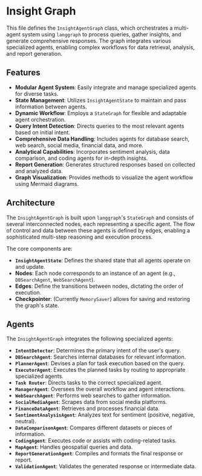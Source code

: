 # Insight Graph

This file defines the `InsightAgentGraph` class, which orchestrates a multi-agent system using `langgraph` to process queries, gather insights, and generate comprehensive responses. The graph integrates various specialized agents, enabling complex workflows for data retrieval, analysis, and report generation.

## Features

  - **Modular Agent System**: Easily integrate and manage specialized agents for diverse tasks.
  - **State Management**: Utilizes `InsightAgentState` to maintain and pass information between agents.
  - **Dynamic Workflow**: Employs a `StateGraph` for flexible and adaptable agent orchestration.
  - **Query Intent Detection**: Directs queries to the most relevant agents based on initial intent.
  - **Comprehensive Data Handling**: Includes agents for database search, web search, social media, financial data, and more.
  - **Analytical Capabilities**: Incorporates sentiment analysis, data comparison, and coding agents for in-depth insights.
  - **Report Generation**: Generates structured responses based on collected and analyzed data.
  - **Graph Visualization**: Provides methods to visualize the agent workflow using Mermaid diagrams.

## Architecture

The `InsightAgentGraph` is built upon `langgraph`'s `StateGraph` and consists of several interconnected nodes, each representing a specific agent. The flow of control and data between these agents is defined by edges, enabling a sophisticated multi-step reasoning and execution process.

The core components are:

  - **`InsightAgentState`**: Defines the shared state that all agents operate on and update.
  - **Nodes**: Each node corresponds to an instance of an agent (e.g., `DBSearchAgent`, `WebSearchAgent`).
  - **Edges**: Define the transitions between nodes, dictating the order of execution.
  - **Checkpointer**: (Currently `MemorySaver`) allows for saving and restoring the graph's state.

## Agents

The `InsightAgentGraph` integrates the following specialized agents:

  - **`IntentDetector`**: Determines the primary intent of the user's query.
  - **`DBSearchAgent`**: Searches internal databases for relevant information.
  - **`PlannerAgent`**: Devises a plan for task execution based on the query.
  - **`ExecutorAgent`**: Executes the planned tasks by routing to appropriate specialized agents.
  - **`Task Router`**: Directs tasks to the correct specialized agent.
  - **`ManagerAgent`**: Oversees the overall workflow and agent interactions.
  - **`WebSearchAgent`**: Performs web searches to gather information.
  - **`SocialMediaAgent`**: Scrapes data from social media platforms.
  - **`FinanceDataAgent`**: Retrieves and processes financial data.
  - **`SentimentAnalysisAgent`**: Analyzes text for sentiment (positive, negative, neutral).
  - **`DataComparisonAgent`**: Compares different datasets or pieces of information.
  - **`CodingAgent`**: Executes code or assists with coding-related tasks.
  - **`MapAgent`**: Handles geospatial queries and data.
  - **`ReportGenerationAgent`**: Compiles and formats the final response or report.
  - **`ValidationAgent`**: Validates the generated response or intermediate data.
